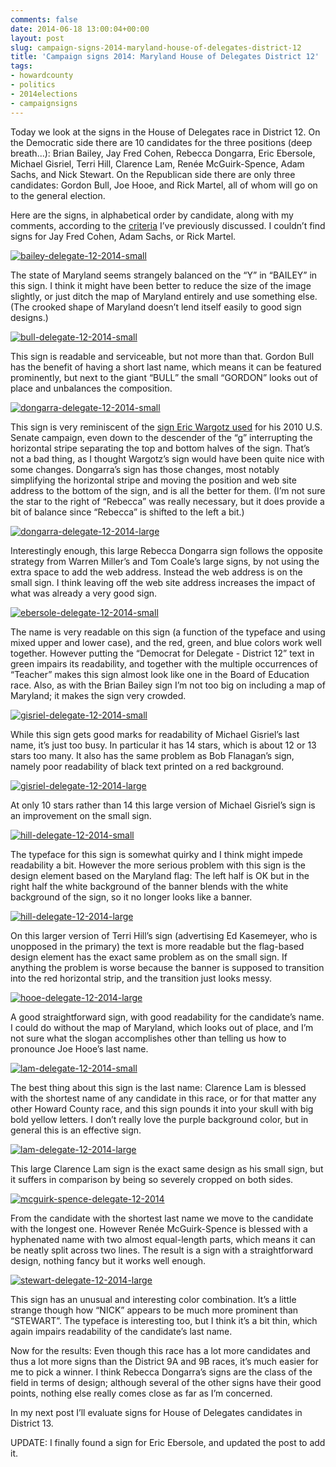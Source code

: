 ```yaml
---
comments: false
date: 2014-06-18 13:00:04+00:00
layout: post
slug: campaign-signs-2014-maryland-house-of-delegates-district-12
title: 'Campaign signs 2014: Maryland House of Delegates District 12'
tags:
- howardcounty
- politics
- 2014elections
- campaignsigns
---
```


Today we look at the signs in the House of Delegates race in District 12. On the Democratic side there are 10 candidates for the three positions (deep breath...): Brian Bailey, Jay Fred Cohen, Rebecca Dongarra, Eric Ebersole, Michael Gisriel, Terri Hill, Clarence Lam, Renée McGuirk-Spence, Adam Sachs, and Nick Stewart. On the Republican side there are only three candidates: Gordon Bull, Joe Hooe, and Rick Martel, all of whom will go on to the general election.

Here are the signs, in alphabetical order by candidate, along with my comments, according to the [criteria](/2014/06/04/campaign-signs-2014-judging-criteria/) I’ve previously discussed. I couldn’t find signs for Jay Fred Cohen, Adam Sachs, or Rick Martel.

[![bailey-delegate-12-2014-small](http://hecker.files.wordpress.com/2014/06/bailey-delegate-12-2014-small.jpg?w=625)](https://hecker.files.wordpress.com/2014/06/bailey-delegate-12-2014-small.jpg)

The state of Maryland seems strangely balanced on the “Y” in “BAILEY” in this sign. I think it might have been better to reduce the size of the image slightly, or just ditch the map of Maryland entirely and use something else. (The crooked shape of Maryland doesn’t lend itself easily to good sign designs.)

[![bull-delegate-12-2014-small](http://hecker.files.wordpress.com/2014/06/bull-delegate-12-2014-small.jpg?w=625)](https://hecker.files.wordpress.com/2014/06/bull-delegate-12-2014-small.jpg)

This sign is readable and serviceable, but not more than that. Gordon Bull has the benefit of having a short last name, which means it can be featured prominently, but next to the giant “BULL” the small “GORDON” looks out of place and unbalances the composition.

[![dongarra-delegate-12-2014-small](http://hecker.files.wordpress.com/2014/06/dongarra-delegate-12-2014-small.jpg?w=625)](https://hecker.files.wordpress.com/2014/06/dongarra-delegate-12-2014-small.jpg)

This sign is very reminiscent of the [sign Eric Wargotz used](/2013/06/24/looking-back-at-2010-howard-county-campaign-signs-part-2/) for his 2010 U.S. Senate campaign, even down to the descender of the “g” interrupting the horizontal stripe separating the top and bottom halves of the sign. That’s not a bad thing, as I thought Wargotz’s sign would have been quite nice with some changes. Dongarra’s sign has those changes, most notably simplifying the horizontal stripe and moving the position and web site address to the bottom of the sign, and is all the better for them. (I’m not sure the star to the right of “Rebecca” was really necessary, but it does provide a bit of balance since “Rebecca” is shifted to the left a bit.)

[![dongarra-delegate-12-2014-large](http://hecker.files.wordpress.com/2014/06/dongarra-delegate-12-2014-large.jpg?w=625)](https://hecker.files.wordpress.com/2014/06/dongarra-delegate-12-2014-large.jpg)

Interestingly enough, this large Rebecca Dongarra sign follows the opposite strategy from Warren Miller’s and Tom Coale’s large signs, by not using the extra space to add the web address. Instead the web address is on the small sign. I think leaving off the web site address increases the impact of what was already a very good sign.

[![ebersole-delegate-12-2014-small](http://hecker.files.wordpress.com/2014/06/ebersole-delegate-12-2014-small.jpg?w=625)](https://hecker.files.wordpress.com/2014/06/ebersole-delegate-12-2014-small.jpg)

The name is very readable on this sign (a function of the typeface and using mixed upper and lower case), and the red, green, and blue colors work well together. However putting the “Democrat for Delegate - District 12” text in green impairs its readability, and together with the multiple occurrences of “Teacher” makes this sign almost look like one in the Board of Education race. Also, as with the Brian Bailey sign I’m not too big on including a map of Maryland; it makes the sign very crowded.

[![gisriel-delegate-12-2014-small](http://hecker.files.wordpress.com/2014/06/gisriel-delegate-12-2014-small.jpg?w=625)](https://hecker.files.wordpress.com/2014/06/gisriel-delegate-12-2014-small.jpg)

While this sign gets good marks for readability of Michael Gisriel’s last name, it’s just too busy. In particular it has 14 stars, which is about 12 or 13 stars too many. It also has the same problem as Bob Flanagan’s sign, namely poor readability of black text printed on a red background.

[![gisriel-delegate-12-2014-large](http://hecker.files.wordpress.com/2014/06/gisriel-delegate-12-2014-large.jpg?w=625)](https://hecker.files.wordpress.com/2014/06/gisriel-delegate-12-2014-large.jpg)

At only 10 stars rather than 14 this large version of Michael Gisriel’s sign is an improvement on the small sign.

[![hill-delegate-12-2014-small](http://hecker.files.wordpress.com/2014/06/hill-delegate-12-2014-small.jpg?w=625)](https://hecker.files.wordpress.com/2014/06/hill-delegate-12-2014-small.jpg)

The typeface for this sign is somewhat quirky and I think might impede readability a bit. However the more serious problem with this sign is the design element based on the Maryland flag: The left half is OK but in the right half the white background of the banner blends with the white background of the sign, so it no longer looks like a banner.

[![hill-delegate-12-2014-large](http://hecker.files.wordpress.com/2014/06/hill-delegate-12-2014-large.jpg?w=625)](https://hecker.files.wordpress.com/2014/06/hill-delegate-12-2014-large.jpg)

On this larger version of Terri Hill’s sign (advertising Ed Kasemeyer, who is unopposed in the primary) the text is more readable but the flag-based design element has the exact same problem as on the small sign. If anything the problem is worse because the banner is supposed to transition into the red horizontal strip, and the transition just looks messy. 

[![hooe-delegate-12-2014-large](http://hecker.files.wordpress.com/2014/06/hooe-delegate-12-2014-large.jpg?w=625)](https://hecker.files.wordpress.com/2014/06/hooe-delegate-12-2014-large.jpg)

A good straightforward sign, with good readability for the candidate’s name. I could do without the map of Maryland, which looks out of place, and I’m not sure  what the slogan accomplishes other than telling us how to pronounce Joe Hooe’s last name.

[![lam-delegate-12-2014-small](http://hecker.files.wordpress.com/2014/06/lam-delegate-12-2014-small.jpg?w=625)](https://hecker.files.wordpress.com/2014/06/lam-delegate-12-2014-small.jpg)

The best thing about this sign is the last name: Clarence Lam is blessed with the shortest name of any candidate in this race, or for that matter any other Howard County race, and this sign pounds it into your skull with big bold yellow letters. I don’t really love the purple background color, but in general this is an effective sign.

[![lam-delegate-12-2014-large](http://hecker.files.wordpress.com/2014/06/lam-delegate-12-2014-large.jpg?w=625)](https://hecker.files.wordpress.com/2014/06/lam-delegate-12-2014-large.jpg)

This large Clarence Lam sign is the exact same design as his small sign, but it suffers in comparison by being so severely cropped on both sides.

[![mcguirk-spence-delegate-12-2014](http://hecker.files.wordpress.com/2014/06/mcguirk-spence-delegate-12-2014.jpg?w=625)](https://hecker.files.wordpress.com/2014/06/mcguirk-spence-delegate-12-2014.jpg)

From the candidate with the shortest last name we move to the candidate with the longest one. However Renée McGuirk-Spence is blessed with a hyphenated name with two almost equal-length parts, which means it can be neatly split across two lines. The result is a sign with a straightforward design, nothing fancy but it works well enough.

[![stewart-delegate-12-2014-large](http://hecker.files.wordpress.com/2014/06/stewart-delegate-12-2014-large.jpg?w=625)](https://hecker.files.wordpress.com/2014/06/stewart-delegate-12-2014-large.jpg)

This sign has an unusual and interesting color combination. It’s a little strange though how “NICK” appears to be much more prominent than “STEWART”. The typeface is interesting too, but I think it’s a bit thin, which again impairs readability of the candidate’s last name.

Now for the results: Even though this race has a lot more candidates and thus a lot more signs than the District 9A and 9B races, it’s much easier for me to pick a winner. I think Rebecca Dongarra’s signs are the class of the field in terms of design; although several of the other signs have their good points, nothing else really comes close as far as I’m concerned.

In my next post I’ll evaluate signs for House of Delegates candidates in District 13.

UPDATE: I finally found a sign for Eric Ebersole, and updated the post to add it.
